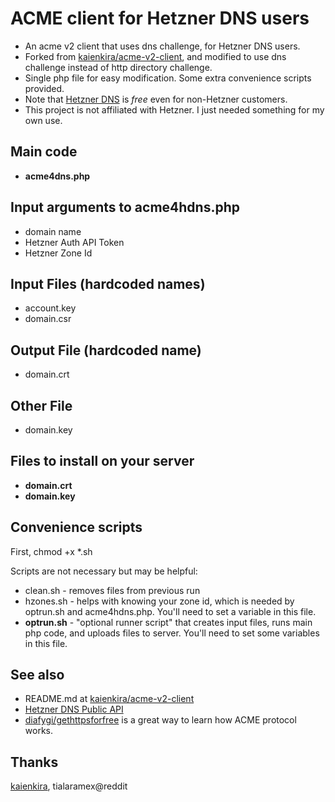 # ACME client for Hetzner DNS users
* An acme v2 client that uses dns challenge, for Hetzner DNS users.
* Forked from [kaienkira/acme-v2-client](https://github.com/kaienkira/acme-v2-client), and modified to use dns challenge instead of http directory challenge.
* Single php file for easy modification.  Some extra convenience scripts provided.
* Note that [Hetzner DNS](https://www.hetzner.com/dns-console) is *free* even for non-Hetzner customers.
* This project is not affiliated with Hetzner.  I just needed something for my own use.

## Main code
* **acme4dns.php**

## Input arguments to acme4hdns.php
* domain name
* Hetzner Auth API Token
* Hetzner Zone Id

## Input Files (hardcoded names)
* account.key
* domain.csr

## Output File (hardcoded name)
* domain.crt

## Other File
* domain.key

## Files to install on your server
* **domain.crt**
* **domain.key**

## Convenience scripts
First, chmod +x \*.sh

Scripts are not necessary but may be helpful:
* clean.sh - removes files from previous run
* hzones.sh - helps with knowing your zone id, which is needed by optrun.sh and acme4hdns.php.
You'll need to set a variable in this file.
* **optrun.sh** - "optional runner script" that creates input files, runs main php code, and uploads files to server.
You'll need to set some variables in this file.

## See also
* README.md at [kaienkira/acme-v2-client](https://github.com/kaienkira/acme-v2-client)
* [Hetzner DNS Public API](https://dns.hetzner.com/api-docs/)
* [diafygi/gethttpsforfree](https://github.com/diafygi/gethttpsforfree) is a great way to learn how ACME protocol works.

## Thanks
[kaienkira](https://github.com/kaienkira), tialaramex@reddit
